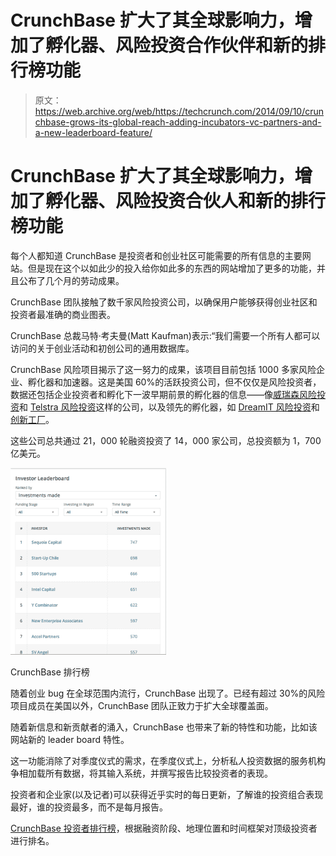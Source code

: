 # CrunchBase 扩大了其全球影响力，增加了孵化器、风险投资合作伙伴和新的排行榜功能 

> 原文：<https://web.archive.org/web/https://techcrunch.com/2014/09/10/crunchbase-grows-its-global-reach-adding-incubators-vc-partners-and-a-new-leaderboard-feature/>

# CrunchBase 扩大了其全球影响力，增加了孵化器、风险投资合伙人和新的排行榜功能

每个人都知道 CrunchBase 是投资者和创业社区可能需要的所有信息的主要网站。但是现在这个以如此少的投入给你如此多的东西的网站增加了更多的功能，并且公布了几个月的劳动成果。

CrunchBase 团队接触了数千家风险投资公司，以确保用户能够获得创业社区和投资者最准确的商业图表。

CrunchBase 总裁马特·考夫曼(Matt Kaufman)表示:“我们需要一个所有人都可以访问的关于创业活动和初创公司的通用数据库。

CrunchBase 风险项目揭示了这一努力的成果，该项目目前包括 1000 多家风险企业、孵化器和加速器。这是美国 60%的活跃投资公司，但不仅仅是风险投资者，数据还包括企业投资者和孵化下一波早期前景的孵化器的信息——像[威瑞森风险投资](https://web.archive.org/web/20221007031503/http://www.crunchbase.com/organization/verizon-ventures)和 [Telstra 风险投资](https://web.archive.org/web/20221007031503/http://www.crunchbase.com/organization/telstra-ventures)这样的公司，以及领先的孵化器，如 [DreamIT 风险投资](https://web.archive.org/web/20221007031503/http://www.crunchbase.com/organization/dreamit-ventures)和[创新工厂](https://web.archive.org/web/20221007031503/http://www.crunchbase.com/organization/innovation-works)。

这些公司总共通过 21，000 轮融资投资了 14，000 家公司，总投资额为 1，700 亿美元。

![Screen Shot 2014-09-10 at 12.47.41 PM](img/019de74239d1d82b0e489a447a36ea77.png)

CrunchBase 排行榜

随着创业 bug 在全球范围内流行，CrunchBase 出现了。已经有超过 30%的风险项目成员在美国以外，CrunchBase 团队正致力于扩大全球覆盖面。

随着新信息和新贡献者的涌入，CrunchBase 也带来了新的特性和功能，比如该网站新的 leader board 特性。

这一功能消除了对季度仪式的需求，在季度仪式上，分析私人投资数据的服务机构争相加载所有数据，将其输入系统，并撰写报告比较投资者的表现。

投资者和企业家(以及记者)可以获得近乎实时的每日更新，了解谁的投资组合表现最好，谁的投资最多，而不是每月报告。

[CrunchBase 投资者排行榜](https://web.archive.org/web/20221007031503/http://www.crunchbase.com/investor-leaderboard)，根据融资阶段、地理位置和时间框架对顶级投资者进行排名。